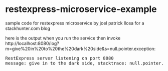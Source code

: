# restexpress-microservice-example
sample code for restexpress microservice by joel patrick llosa for a stackhunter.com blog

here is the output when you run the service then invoke http://localhost:8080/log?m=give%20in%20to%20the%20dark%20side&s=null.pointer.exception:

<pre>
RestExpress server listening on port 8080
message: give in to the dark side, stacktrace: null.pointer.exception
</pre>
